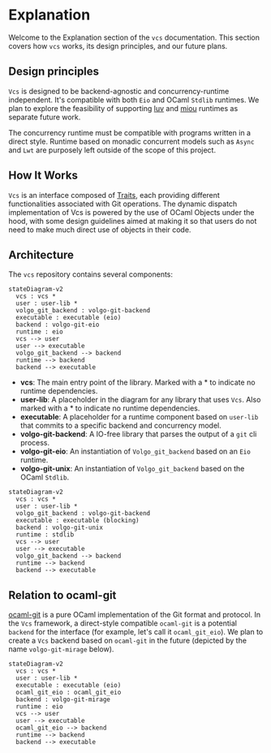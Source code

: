 # Explanation

Welcome to the Explanation section of the `vcs` documentation. This section covers how `vcs` works, its design principles, and our future plans.

## Design principles

`Vcs` is designed to be backend-agnostic and concurrency-runtime independent. It's compatible with both `Eio` and OCaml `Stdlib` runtimes. We plan to explore the feasibility of supporting [luv](https://github.com/aantron/luv) and [miou](https://github.com/robur-coop/miou) runtimes as separate future work.

The concurrency runtime must be compatible with programs written in a direct style. Runtime based on monadic concurrent models such as `Async` and `Lwt` are purposely left outside of the scope of this project.

## How It Works

`Vcs` is an interface composed of [Traits](./traits.md), each providing different functionalities associated with Git operations. The dynamic dispatch implementation of Vcs is powered by the use of OCaml Objects under the hood, with some design guidelines aimed at making it so that users do not need to make much direct use of objects in their code.

## Architecture

The `vcs` repository contains several components:

```mermaid
stateDiagram-v2
  vcs : vcs *
  user : user-lib *
  volgo_git_backend : volgo-git-backend
  executable : executable (eio)
  backend : volgo-git-eio
  runtime : eio
  vcs --> user
  user --> executable
  volgo_git_backend --> backend
  runtime --> backend
  backend --> executable
```

- **vcs**: The main entry point of the library. Marked with a * to indicate no
  runtime dependencies.
- **user-lib**: A placeholder in the diagram for any library that uses `Vcs`.
  Also marked with a * to indicate no runtime dependencies.
- **executable**: A placeholder for a runtime component based on `user-lib` that
  commits to a specific backend and concurrency model.
- **volgo-git-backend**: A IO-free library that parses the output of a `git` cli process.
- **volgo-git-eio**: An instantiation of `Volgo_git_backend` based on an `Eio` runtime.
- **volgo-git-unix**: An instantiation of `Volgo_git_backend` based on the OCaml `Stdlib`.

```mermaid
stateDiagram-v2
  vcs : vcs *
  user : user-lib *
  volgo_git_backend : volgo-git-backend
  executable : executable (blocking)
  backend : volgo-git-unix
  runtime : stdlib
  vcs --> user
  user --> executable
  volgo_git_backend --> backend
  runtime --> backend
  backend --> executable
```

## Relation to ocaml-git

[ocaml-git](https://github.com/mirage/ocaml-git) is a pure OCaml implementation of the Git format and protocol. In the `Vcs` framework, a direct-style compatible `ocaml-git` is a potential `backend` for the interface (for example, let's call it `ocaml_git_eio`). We plan to create a `Vcs` backend based on `ocaml-git` in the future (depicted by the name `volgo-git-mirage` below).

```mermaid
stateDiagram-v2
  vcs : vcs *
  user : user-lib *
  executable : executable (eio)
  ocaml_git_eio : ocaml_git_eio
  backend : volgo-git-mirage
  runtime : eio
  vcs --> user
  user --> executable
  ocaml_git_eio --> backend
  runtime --> backend
  backend --> executable
```
